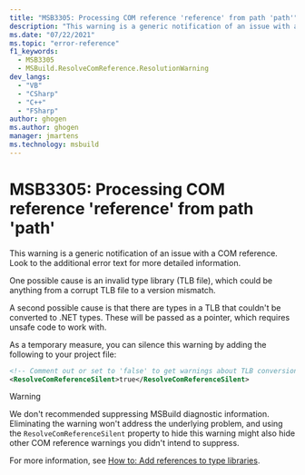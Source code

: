 ```yaml
---
title: "MSB3305: Processing COM reference 'reference' from path 'path'"
description: "This warning is a generic notification of an issue with a COM reference."
ms.date: "07/22/2021"
ms.topic: "error-reference"
f1_keywords:
  - MSB3305
  - MSBuild.ResolveComReference.ResolutionWarning
dev_langs:
  - "VB"
  - "CSharp"
  - "C++"
  - "FSharp"
author: ghogen
ms.author: ghogen
manager: jmartens
ms.technology: msbuild
---
```

# MSB3305: Processing COM reference 'reference' from path 'path'

This warning is a generic notification of an issue with a COM reference. Look to the additional error text for more detailed information.

One possible cause is an invalid type library (TLB file), which could be anything from a corrupt TLB file to a version mismatch.

A second possible cause is that there are types in a TLB that couldn't be converted to .NET types. These will be passed as a pointer, which requires unsafe code to work with.

As a temporary measure, you can silence this warning by adding the following to your project file:

```xml
<!-- Comment out or set to 'false' to get warnings about TLB conversion -->
<ResolveComReferenceSilent>true</ResolveComReferenceSilent>
```

> [!WARNING]
> We don't recommended suppressing MSBuild diagnostic information. Eliminating the warning won't address the underlying problem, and using the `ResolveComReferenceSilent` property to hide this warning might also hide other COM reference warnings you didn't intend to suppress.

For more information, see [How to: Add references to type libraries](/dotnet/framework/interop/how-to-add-references-to-type-libraries).
